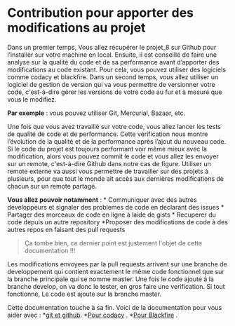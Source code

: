# Contribution pour apporter des modifications au projet  

Dans un premier temps, Vous allez récupérer le projet_8 sur Github pour l’installer sur votre machine en local. Ensuite, il est conseillé de faire une analyse sur la qualité du code et de sa performance avant d’apporter des modifications au code existant. Pour cela, vous pouvez utiliser des logiciels comme codacy et blackfire. Dans un second temps, vous allez utiliser un logiciel de gestion de version qui va vous permettre de versionner votre code, c'est-à-dire gérer les versions de votre code au fur et à mesure que vous le modifiez. 

**Par exemple** : 
vous pouvez utiliser Git, Mercurial, Bazaar, etc. 

Une fois que vous avez travaillé sur votre code, vous allez lancer les tests de qualité de code et de performance. Cette vérification nous montre l’évolution de la qualité et de la performance après l’ajout du nouveau code. Si le code du projet est toujours performant voir même mieux avec la modification, alors vous pouvez commit le code et vous allez les envoyer sur un remote, c'est-à-dire Github dans notre cas de figure. Utiliser un remote externe va aussi vous permettre de travailler sur des projets à plusieurs, pour que tout le monde ait accès aux dernières modifications de chacun sur un remote partagé.  

**Vous allez pouvoir notamment** : 
	* Communiquer avec des autres developpeurs et signaler des problemes de code en declarant des issues
	* Partager des morceaux de code en ligne à laide de gists 
	* Recuperer du code depuis un autre repository 
	*Proposer des modifications de code à des autres repos en faisant des pull requests 

> Ça tombe bien, ce dernier point est justement l'objet de cette documentation !!!

Les modifications envoyees par la pull requests arrivent sur une branche de developpement qui contient exactement le même code fonctionnel que sur la branche principale qui se nomme master. Une fois le code ajoute à la branche develop, on va donc le tester, en gros faire une verification. Si tout fonctionne, Le code est ajoute sur la branche master.

Cette documentation touche à sa fin. Voici de la documentation pour vous aider avec :
		*[git et github](https://openclassrooms.com/fr/courses/2342361-gerez-votre-code-avec-git-et-github/2433586-quest-ce-que-versionner-son-code). 
		*[Pour codacy](https://support.codacy.com/hc/en-us) . 
		*[Pour Blackfire](https://www.google.com/search?q=blackfire&oq=blackfire&aqs=chrome..69i60j69i57j69i59j0l2j69i60l3.8134j1j7&sourceid=chrome&ie=UTF-8) .